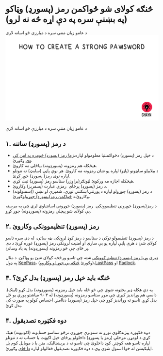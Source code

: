 # څنګه کولای شو ځواکمن رمز (پسورډ) وټاکو (په بښنې سره په دې اړه څه نه لرو)

د عامو زیان مننې سره د مبارزې څو اسانه لارې
![](assets/Pawsword.gif)

د عامو زیان مننې سره د مبارزې څو اسانه لارې

  

## ۱. د رمز (پسورډ) ساتنه

- د خپل رمز (پسورډ) دځواکمنتیا معلومولو لپاره،[زما رمز (پسورډ) څومره په امن کې دی](https://howsecureismypassword.net/) وګورئ. 
- هیڅکله هم رمزونه (پسورډونه) بیاځلي مه کاروئ. 
- د بیلابیلو سایټونو (پاڼو) لپاره یو شان رمزونه مه کاروئ. هر نوې پاڼې (سایټ) ته ننوتلو لپاره نوی رمز( پسورډ) جوړ کړئ. 
- هیڅکله اجازه مه ورکوئ لټونګر(براوزر) ستاسو رمز (پسورډ) ثبت کړي. 
- د رمز (پسورډ) پرځای  رمزي عبارت (پسفریز) وکاروئ. 
- د رمز (پسورډ) جوړولو لپاره د پورتني/ښکتني توري، شمیرې او نښې ((سمبولونه) وکاروئ.د [ځواکمن رمز(پسورډ) جوړول](https://howsecureismypassword.net/)وګورئ. 

 د رمز(پسورډ) جوړونې تنظیموونکي  رمز (پسورډ) جوړونې اسانتیاوې لري چې په مرسته یې کولای شو پیچلي رمزونه (پسورډونه) جوړ کړو.

  
  

## ۲. رمز (پسورډ) تنظیموونکی وکاروئ

د رمز (پسورډ) تنظیمولو توکي د ستاسو د رمز کوډ لرونکې بڼه ساتي، له دې سره تاسو کولای شئ د هرې پاڼې لپاره یو بې ساری او امنیت لرونکی رمز (پسورډ) غوره کړئ د دې پر ځای چې څو رمزونه (پسورډونه) په یاد وساتئ.

ډیری [وړیا رمز (پسورډ) تنظیم کوونکي](http://thehackernews.com/2016/07/best-password-manager.html) شته چې تاسو ورڅخه کولای شئ یو وټاکئ. د مثال په ډول [KeePass](http://keepass.info/)، (وګورئ [څنګه یې جوړ او وکاروو](https://www.youtube.com/watch?v=GyuVLIbmI5U))،[LastPass](https://lastpass.com/how-it-works/) او [Padlock](https://padlock.io/). 

  

## ۳. څنګه باید خپل رمز (پسورډ) بدل کړئ؟

  

په دې هکله ډیر بحثونه شوي چې څو ځله باید خپل رمزونه (پسورډونه) بدل کړو (لینک). داسې هم وړاندیز کیږي چې موږ ستاسو رمزونه (پسورډونه) له ۳ -۹ میاشتو پورې یو ځل بدل کړو. تاسو ته وړاندیز کوو چې خپل رمز (پسورډ) دناامنۍ احساس کولو په صورت کې بدل کړئ.

  

##  ۴. دوه فکټوره تصدیقول

دوه فکټوره پیژندګلوي نورو ته ستونزې جوړوي ترڅو ستاسو حسابونه (اکونټونه) هیک کړي.د لومړۍ مرحلې (رمز یا پسورډ) داخلولو پرځای خپل اکوڼت یا حساب ته د ننوتلو لپاره تاسو هغه کوچنۍ کوډ داخلوئ چې تاسو ته د بریښنالیک، متن یا د موبایل کوم بل اپلیکیشن له خوا استول شوی وي.د دوه فکټوره تصدیقول فعالولو لپاره [دا ځای](http://twofactorauth.org/) وګورئ.